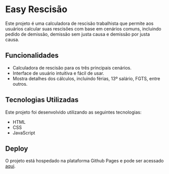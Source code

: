 # Easy Rescisão


Este projeto é uma calculadora de rescisão trabalhista que permite aos usuários calcular suas rescisões com base em cenários comuns, incluindo pedido de demissão, demissão sem justa causa e demissão por justa causa.
## Funcionalidades

- Calculadora de rescisão para os três principais cenários.
- Interface de usuário intuitiva e fácil de usar.
- Mostra detalhes dos cálculos, incluindo férias, 13º salário, FGTS, entre outros.

## Tecnologias Utilizadas

Este projeto foi desenvolvido utilizando as seguintes tecnologias:

- HTML
- CSS
- JavaScript

## Deploy

O projeto está hospedado na plataforma Github Pages e pode ser acessado [aqui](https://ebertryan.github.io/EasyRescisao/).
